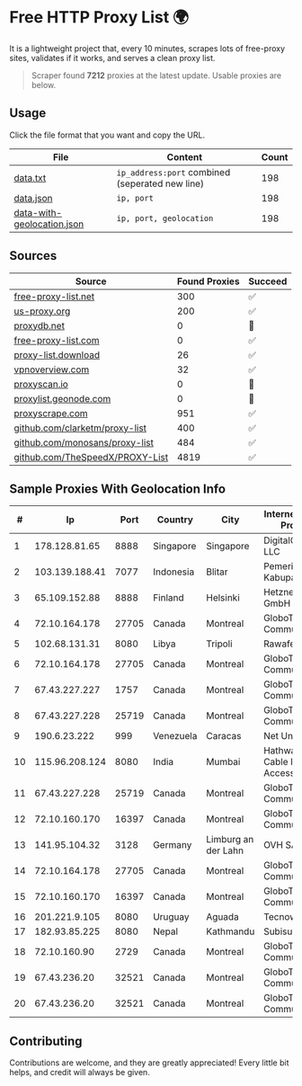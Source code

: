 
# Free HTTP Proxy List 🌍

It is a lightweight project that, every 10 minutes, scrapes lots of free-proxy sites, validates if it works, and serves a clean proxy list.


> Scraper found **7212** proxies at the latest update. Usable proxies are below.

## Usage

Click the file format that you want and copy the URL.


|File|Content|Count|
|----|-------|-----|
|[data.txt](https://raw.githubusercontent.com/themiralay/Proxy-List-World/master/data.txt)|`ip_address:port` combined (seperated new line)|198|
|[data.json](https://raw.githubusercontent.com/themiralay/Proxy-List-World/master/data.json)|`ip, port`|198|
|[data-with-geolocation.json](https://raw.githubusercontent.com/themiralay/Proxy-List-World/master/data-with-geolocation.json)|`ip, port, geolocation`|198|

## Sources

|Source|Found Proxies|Succeed|
|------|-------------|-------|
|[free-proxy-list.net](https://free-proxy-list.net)|300|✅|
|[us-proxy.org](https://www.us-proxy.org)|200|✅|
|[proxydb.net](http://proxydb.net)|0|🚫|
|[free-proxy-list.com](https://free-proxy-list.com/?page=&port=&type%5B%5D=http&type%5B%5D=https&up_time=0&search=Search)|0|✅|
|[proxy-list.download](https://www.proxy-list.download/HTTP)|26|✅|
|[vpnoverview.com](https://vpnoverview.com/privacy/anonymous-browsing/free-proxy-servers)|32|✅|
|[proxyscan.io](https://www.proxyscan.io)|0|🚫|
|[proxylist.geonode.com](https://proxylist.geonode.com/api/proxy-list?limit=300&page=1&sort_by=lastChecked&sort_type=desc&protocols=http,https)|0|🚫|
|[proxyscrape.com](https://api.proxyscrape.com/v2/?request=displayproxies&protocol=http&timeout=10000&country=all&ssl=all&anonymity=all)|951|✅|
|[github.com/clarketm/proxy-list](https://raw.githubusercontent.com/clarketm/proxy-list/master/proxy-list-raw.txt)|400|✅|
|[github.com/monosans/proxy-list](https://raw.githubusercontent.com/monosans/proxy-list/main/proxies/http.txt)|484|✅|
|[github.com/TheSpeedX/PROXY-List](https://raw.githubusercontent.com/TheSpeedX/PROXY-List/master/http.txt)|4819|✅|


## Sample Proxies With Geolocation Info

|#|Ip|Port|Country|City|Internet Service Provider|
|-|--|----|-------|----|-------------------------|
|1|178.128.81.65|8888|Singapore|Singapore|DigitalOcean, LLC|
|2|103.139.188.41|7077|Indonesia|Blitar|Pemerintah Kabupaten Blitar|
|3|65.109.152.88|8888|Finland|Helsinki|Hetzner Online GmbH|
|4|72.10.164.178|27705|Canada|Montreal|GloboTech Communications|
|5|102.68.131.31|8080|Libya|Tripoli|Rawafed|
|6|72.10.164.178|27705|Canada|Montreal|GloboTech Communications|
|7|67.43.227.227|1757|Canada|Montreal|GloboTech Communications|
|8|67.43.227.228|25719|Canada|Montreal|GloboTech Communications|
|9|190.6.23.222|999|Venezuela|Caracas|Net Uno|
|10|115.96.208.124|8080|India|Mumbai|Hathway IP over Cable Internet Access|
|11|67.43.227.228|25719|Canada|Montreal|GloboTech Communications|
|12|72.10.160.170|16397|Canada|Montreal|GloboTech Communications|
|13|141.95.104.32|3128|Germany|Limburg an der Lahn|OVH SAS|
|14|72.10.164.178|27705|Canada|Montreal|GloboTech Communications|
|15|72.10.160.170|16397|Canada|Montreal|GloboTech Communications|
|16|201.221.9.105|8080|Uruguay|Aguada|Tecnowind S.A.|
|17|182.93.85.225|8080|Nepal|Kathmandu|Subisu D85|
|18|72.10.160.90|2729|Canada|Montreal|GloboTech Communications|
|19|67.43.236.20|32521|Canada|Montreal|GloboTech Communications|
|20|67.43.236.20|32521|Canada|Montreal|GloboTech Communications|



## Contributing

Contributions are welcome, and they are greatly appreciated! Every
little bit helps, and credit will always be given.

